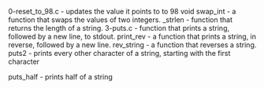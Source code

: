 0-reset_to_98.c - updates the value it points to to 98
void swap_int - a function that swaps the values of two integers.
_strlen - function that returns the length of a string.
3-puts.c - function that prints a string, followed by a new line, to stdout.
print_rev - a function that prints a string, in reverse, followed by a new line.
rev_string - a function that reverses a string.
puts2 - prints every other character of a string, starting with the first character

puts_half - prints half of a string


